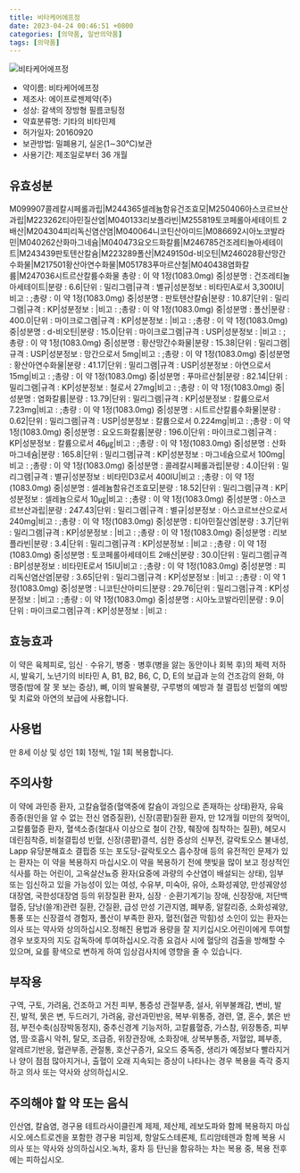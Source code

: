 ```yaml
---
title: 비타케어에프정
date: 2023-04-24 00:46:51 +0800
categories: [의약품, 일반의약품]
tags: [의약품]
---
```

![비타케어에프정](https://nedrug.mfds.go.kr/pbp/cmn/itemImageDownload/148864205722200055)

- 약이름: 비타케어에프정
- 제조사: 에이프로젠제약(주)
- 성상: 갈색의 장방형 필름코팅정
- 약효분류명: 기타의 비타민제
- 허가일자: 20160920
- 보관방법: 밀폐용기, 실온(1∼30℃)보관
- 사용기간: 제조일로부터 36 개월
## 유효성분
M099907콜레칼시페롤과립|M244365셀레늄함유건조효모|M250406아스코르브산과립|M223262티아민질산염|M040133리보플라빈|M255819토코페롤아세테이트 2배산|M204304피리독신염산염|M040064니코틴산아미드|M086692시아노코발라민|M040262산화마그네슘|M040473요오드화칼륨|M246785건조레티놀아세테이트|M243439판토텐산칼슘|M223289폴산|M249150d-비오틴|M246028황산망간수화물|M217501황산아연수화물|M051783푸마르산철|M040438염화칼륨|M247036시트르산칼륨수화물
총량 : 이 약 1정(1083.0mg) 중|성분명 : 건조레티놀아세테이트|분량 : 6.6|단위 : 밀리그램|규격 : 별규|성분정보 : 비타민A로서 3,300IU|비고 : ;총량 : 이 약 1정(1083.0mg) 중|성분명 : 판토텐산칼슘|분량 : 10.87|단위 : 밀리그램|규격 : KP|성분정보 : |비고 : ;총량 : 이 약 1정(1083.0mg) 중|성분명 : 폴산|분량 : 400.0|단위 : 마이크로그램|규격 : KP|성분정보 : |비고 : ;총량 : 이 약 1정(1083.0mg) 중|성분명 : d-비오틴|분량 : 15.0|단위 : 마이크로그램|규격 : USP|성분정보 : |비고 : ;총량 : 이 약 1정(1083.0mg) 중|성분명 : 황산망간수화물|분량 : 15.38|단위 : 밀리그램|규격 : USP|성분정보 : 망간으로서 5mg|비고 : ;총량 : 이 약 1정(1083.0mg) 중|성분명 : 황산아연수화물|분량 : 41.17|단위 : 밀리그램|규격 : USP|성분정보 : 아연으로서 15mg|비고 : ;총량 : 이 약 1정(1083.0mg) 중|성분명 : 푸마르산철|분량 : 82.14|단위 : 밀리그램|규격 : KP|성분정보 : 철로서 27mg|비고 : ;총량 : 이 약 1정(1083.0mg) 중|성분명 : 염화칼륨|분량 : 13.79|단위 : 밀리그램|규격 : KP|성분정보 : 칼륨으로서 7.23mg|비고 : ;총량 : 이 약 1정(1083.0mg) 중|성분명 : 시트르산칼륨수화물|분량 : 0.62|단위 : 밀리그램|규격 : USP|성분정보 : 칼륨으로서 0.224mg|비고 : ;총량 : 이 약 1정(1083.0mg) 중|성분명 : 요오드화칼륨|분량 : 196.0|단위 : 마이크로그램|규격 : KP|성분정보 : 칼륨으로서 46㎍|비고 : ;총량 : 이 약 1정(1083.0mg) 중|성분명 : 산화마그네슘|분량 : 165.8|단위 : 밀리그램|규격 : KP|성분정보 : 마그네슘으로서 100mg|비고 : ;총량 : 이 약 1정(1083.0mg) 중|성분명 : 콜레칼시페롤과립|분량 : 4.0|단위 : 밀리그램|규격 : 별규|성분정보 : 비타민D3로서 400IU|비고 : ;총량 : 이 약 1정(1083.0mg) 중|성분명 : 셀레늄함유건조효모|분량 : 18.52|단위 : 밀리그램|규격 : KP|성분정보 : 셀레늄으로서 10㎍|비고 : ;총량 : 이 약 1정(1083.0mg) 중|성분명 : 아스코르브산과립|분량 : 247.43|단위 : 밀리그램|규격 : 별규|성분정보 : 아스코르브산으로서 240mg|비고 : ;총량 : 이 약 1정(1083.0mg) 중|성분명 : 티아민질산염|분량 : 3.7|단위 : 밀리그램|규격 : KP|성분정보 : |비고 : ;총량 : 이 약 1정(1083.0mg) 중|성분명 : 리보플라빈|분량 : 3.4|단위 : 밀리그램|규격 : KP|성분정보 : |비고 : ;총량 : 이 약 1정(1083.0mg) 중|성분명 : 토코페롤아세테이트 2배산|분량 : 30.0|단위 : 밀리그램|규격 : BP|성분정보 : 비타민E로서 15IU|비고 : ;총량 : 이 약 1정(1083.0mg) 중|성분명 : 피리독신염산염|분량 : 3.65|단위 : 밀리그램|규격 : KP|성분정보 : |비고 : ;총량 : 이 약 1정(1083.0mg) 중|성분명 : 니코틴산아미드|분량 : 29.76|단위 : 밀리그램|규격 : KP|성분정보 : |비고 : ;총량 : 이 약 1정(1083.0mg) 중|성분명 : 시아노코발라민|분량 : 9.0|단위 : 마이크로그램|규격 : KP|성분정보 : |비고 :
## 효능효과
이 약은 육체피로, 임신ㆍ수유기, 병중ㆍ병후(병을 앓는 동안이나 회복 후)의 체력 저하 시, 발육기, 노년기의 비타민 A, B1, B2, B6, C, D, E의 보급과 눈의 건조감의 완화, 야맹증(밤에 잘 못 보는 증상), 뼈, 이의 발육불량, 구루병의 예방과 철 결핍성 빈혈의 예방 및 치료와 아연의 보급에 사용합니다.
## 사용법
만 8세 이상 및 성인 1회 1정씩, 1일 1회 복용합니다.
## 주의사항
이 약에 과민증 환자, 고칼슘혈증(혈액중에 칼슘이 과잉으로 존재하는 상태)환자, 유육종증(원인을 알 수 없는 전신 염증질환), 신장(콩팥)질환 환자, 만 12개월 미만의 젖먹이, 고칼륨혈증 환자, 혈색소증(철대사 이상으로 철이 간장, 췌장에 침착하는 질환), 헤모시데린침착증, 비철결핍성 빈혈, 신장(콩팥)결석, 심한 증상의 신부전, 갈락토오스 불내성, Lapp 유당분해효소 결핍증 또는 포도당-갈락토오스 흡수장애 등의 유전적인 문제가 있는 환자는 이 약을 복용하지 마십시오.이 약을 복용하기 전에 햇빛을 많이 보고 정상적인 식사를 하는 어린이, 고옥살산뇨증 환자(요중에 과량의 수산염이 배설되는 상태), 임부 또는 임신하고 있을 가능성이 있는 여성, 수유부, 미숙아, 유아, 소화성궤양, 만성궤양성대장염, 국한성대장염 등의 위장질환 환자, 심장ㆍ순환기계기능 장애, 신장장애, 저단백혈증, 담낭(쓸개)관련 질환, 간질환, 급성 만성 기관지염, 폐부종, 알칼리증, 소화성궤양, 통풍 또는 신장결석 경험자, 폴산이 부족한 환자, 혈전(혈관 막힘)성 소인이 있는 환자는 의사 또는 약사와 상의하십시오.정해진 용법과 용량을 잘 지키십시오.어린이에게 투여할 경우 보호자의 지도 감독하에 투여하십시오.각종 요검사 시에 혈당의 검출을 방해할 수 있으며, 요를 황색으로 변하게 하여 임상검사치에 영향을 줄 수 있습니다.
## 부작용
구역, 구토, 가려움, 건조하고 거친 피부, 통증성 관절부종, 설사, 위부불쾌감, 변비, 발진, 발적, 묽은 변, 두드러기, 가려움, 광선과민반응, 복부·위통증, 경련, 열, 혼수, 붉은 반점, 부전수축(심장박동정지), 중추신경계 기능저하, 고칼륨혈증, 가스참, 위장통증, 피부염, 땀·호흡시 악취, 탈모, 조급증, 위장관장애, 소화장애, 상복부통증, 저혈압, 폐부종, 알레르기반응, 혈관부종, 관절통, 호산구증가, 요오드 중독증, 생리가 예정보다 빨라지거나 양이 점점 많아지거나, 출혈이 오래 지속되는 증상이 나타나는 경우 복용을 즉각 중지하고 의사 또는 약사와 상의하십시오.
## 주의해야 할 약 또는 음식
인산염, 칼슘염, 경구용 테트라사이클린계 제제, 제산제, 레보도파와 함께 복용하지 마십시오.에스트로겐을 포함한 경구용 피임제, 항알도스테론제, 트리암테렌과 함께 복용 시 의사 또는 약사와 상의하십시오.녹차, 홍차 등 탄닌을 함유하는 차는 복용 중, 복용 전후에는 피하십시오.
